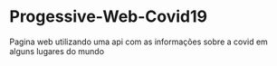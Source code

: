 # Progessive-Web-Covid19
Pagina web utilizando uma api com as informações sobre a covid em alguns lugares do mundo
